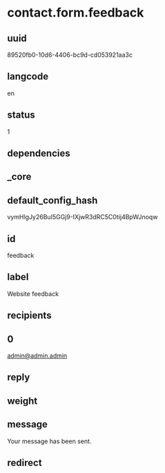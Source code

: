 # contact.form.feedback

## uuid
89520fb0-10d6-4406-bc9d-cd053921aa3c

## langcode
en

## status
1

## dependencies


## _core

## default_config_hash
vymHlgJy26BuI5GGj9-IXjwR3dRC5C0tij4BpWJnoqw

## id
feedback

## label
Website feedback

## recipients

## 0
admin@admin.admin

## reply


## weight


## message
Your message has been sent.

## redirect

